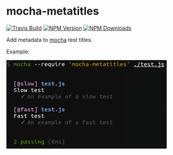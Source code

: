 # mocha-metatitles

[![Travis Build](https://img.shields.io/travis/coditorium/node-mocha-metatitles.svg?style=flat-square)](https://travis-ci.org/coditorium/node-mocha-metatitles)
[![NPM Version](https://img.shields.io/npm/v/mocha-metatitles.svg?style=flat-square)](http://npm.im/mocha-metatitles)
[![NPM Downloads](https://img.shields.io/npm/dm/mocha-metatitles.svg?style=flat-square)](http://npm-stat.com/charts.html?package=mocha-metatitles&from=2015-08-01)

Add metadata to [mocha](https://github.com/mochajs/mocha) test titles.

Example:

![screenshot](screenshot.png "Screenshot")
